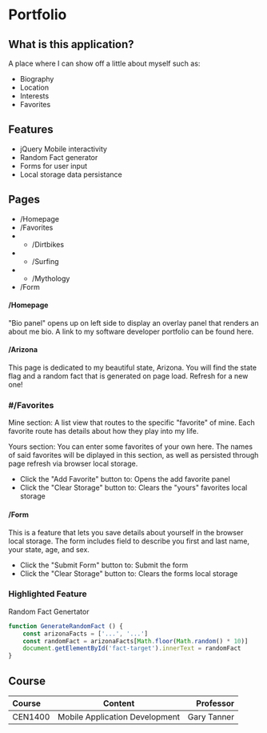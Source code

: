 # Portfolio

## What is this application?
A place where I can show off a little about myself such as:
- Biography
- Location
- Interests
- Favorites

## Features
- jQuery Mobile interactivity
- Random Fact generator
- Forms for user input
- Local storage data persistance

## Pages
- /Homepage
- /Favorites
- + /Dirtbikes
- + /Surfing
- + /Mythology
- /Form

#### /Homepage
"Bio panel" opens up on left side to display an overlay panel that renders an about me bio.
A link to my software developer portfolio can be found here.

#### /Arizona
This page is dedicated to my beautiful state, Arizona. You will find the state flag and a random fact that is generated on page load. Refresh for a new one!

### #/Favorites
Mine section:
A list view that routes to the specific "favorite" of mine. Each favorite route has details about how they play into my life.

Yours section:
You can enter some favorites of your own here. The names of said favorites will be diplayed in this section, as well as persisted through page refresh via browser local storage.
- Click the "Add Favorite" button to: Opens the add favorite panel
- Click the "Clear Storage" button to: Clears the "yours" favorites local storage

#### /Form
This is a feature that lets you save details about yourself in the browser local storage. The form includes field to describe you first and last name, your state, age, and sex.
- Click the "Submit Form" button to: Submit the form
- Click the "Clear Storage" button to: Clears the forms local storage


### Highlighted Feature
Random Fact Genertator
```js
function GenerateRandomFact () {
	const arizonaFacts = ['...', '...']
	const randomFact = arizonaFacts[Math.floor(Math.random() * 10)]
	document.getElementById('fact-target').innerText = randomFact
}
```

## Course
| Course  | Content  | Professor |
| :------------ |:---------------:| -----:|
| CEN1400      | Mobile Application Development | Gary Tanner |

